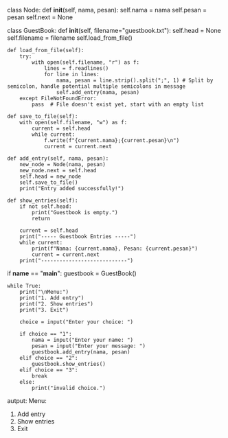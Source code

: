class Node:
    def __init__(self, nama, pesan):
        self.nama = nama
        self.pesan = pesan
        self.next = None

class GuestBook:
    def __init__(self, filename="guestbook.txt"):
        self.head = None
        self.filename = filename
        self.load_from_file()

    def load_from_file(self):
        try:
            with open(self.filename, "r") as f:
                lines = f.readlines()
                for line in lines:
                    nama, pesan = line.strip().split(";", 1) # Split by semicolon, handle potential multiple semicolons in message
                    self.add_entry(nama, pesan)
        except FileNotFoundError:
            pass  # File doesn't exist yet, start with an empty list

    def save_to_file(self):
        with open(self.filename, "w") as f:
            current = self.head
            while current:
                f.write(f"{current.nama};{current.pesan}\n")
                current = current.next

    def add_entry(self, nama, pesan):
        new_node = Node(nama, pesan)
        new_node.next = self.head
        self.head = new_node
        self.save_to_file()
        print("Entry added successfully!")

    def show_entries(self):
        if not self.head:
            print("Guestbook is empty.")
            return

        current = self.head
        print("----- Guestbook Entries -----")
        while current:
            print(f"Nama: {current.nama}, Pesan: {current.pesan}")
            current = current.next
        print("----------------------------")


if __name__ == "__main__":
    guestbook = GuestBook()

    while True:
        print("\nMenu:")
        print("1. Add entry")
        print("2. Show entries")
        print("3. Exit")

        choice = input("Enter your choice: ")

        if choice == "1":
            nama = input("Enter your name: ")
            pesan = input("Enter your message: ")
            guestbook.add_entry(nama, pesan)
        elif choice == "2":
            guestbook.show_entries()
        elif choice == "3":
            break
        else:
            print("invalid choice.")
            
autput:
Menu:
1. Add entry
2. Show entries
3. Exit

          
